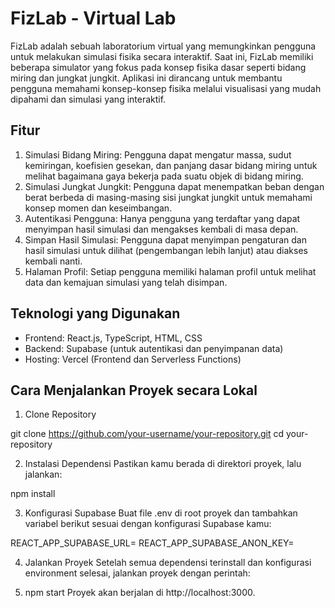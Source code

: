 # FizLab - Virtual Lab

FizLab adalah sebuah laboratorium virtual yang memungkinkan pengguna untuk melakukan simulasi fisika secara interaktif. Saat ini, FizLab memiliki beberapa simulator yang fokus pada konsep fisika dasar seperti bidang miring dan jungkat jungkit. Aplikasi ini dirancang untuk membantu pengguna memahami konsep-konsep fisika melalui visualisasi yang mudah dipahami dan simulasi yang interaktif.

## Fitur
1. Simulasi Bidang Miring: Pengguna dapat mengatur massa, sudut kemiringan, koefisien gesekan, dan panjang dasar bidang miring untuk melihat bagaimana gaya bekerja pada suatu objek di bidang miring.
2. Simulasi Jungkat Jungkit: Pengguna dapat menempatkan beban dengan berat berbeda di masing-masing sisi jungkat jungkit untuk memahami konsep momen dan keseimbangan.
3. Autentikasi Pengguna: Hanya pengguna yang terdaftar yang dapat menyimpan hasil simulasi dan mengakses kembali di masa depan.
4. Simpan Hasil Simulasi: Pengguna dapat menyimpan pengaturan dan hasil simulasi untuk dilihat (pengembangan lebih lanjut) atau diakses kembali nanti.
5. Halaman Profil: Setiap pengguna memiliki halaman profil untuk melihat data dan kemajuan simulasi yang telah disimpan.

## Teknologi yang Digunakan
- Frontend: React.js, TypeScript, HTML, CSS
- Backend: Supabase (untuk autentikasi dan penyimpanan data)
- Hosting: Vercel (Frontend dan Serverless Functions)

## Cara Menjalankan Proyek secara Lokal
1. Clone Repository

git clone https://github.com/your-username/your-repository.git
cd your-repository

2. Instalasi Dependensi Pastikan kamu berada di direktori proyek, lalu jalankan:

npm install

3. Konfigurasi Supabase Buat file .env di root proyek dan tambahkan variabel berikut sesuai dengan konfigurasi Supabase kamu:

REACT_APP_SUPABASE_URL=<Your Supabase URL>
REACT_APP_SUPABASE_ANON_KEY=<Your Supabase Anon Key>

4. Jalankan Proyek Setelah semua dependensi terinstall dan konfigurasi environment selesai, jalankan proyek dengan perintah:

5. npm start
Proyek akan berjalan di http://localhost:3000.